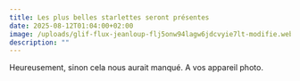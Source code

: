 ```yaml
---
title: Les plus belles starlettes seront présentes
date: 2025-08-12T01:04:00+02:00
image: /uploads/glif-flux-jeanloup-flj5onw94lagw6jdcvyie7lt-modifie.webp
description: ""
---
```

Heureusement, sinon cela nous aurait manqué. A vos appareil photo.
